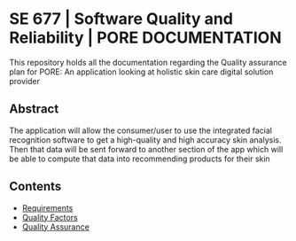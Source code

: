 # SE 677 | Software Quality and Reliability | PORE DOCUMENTATION
This repository holds all the documentation regarding the Quality assurance plan for PORE: An application looking at holistic skin care digital solution provider

## Abstract

The application will allow the consumer/user to use the integrated facial recognition software to get a high-quality and high accuracy skin analysis. Then that data will be sent forward to another section of the app which will be able to compute that data into recommending products for their skin

## Contents
    
  - [Requirements](/requirements/README.md)
  - [Quality Factors](/quality-assurance/QUALITYFACTORS.md)
  - [Quality Assurance](/quality-assurance/README.md)
